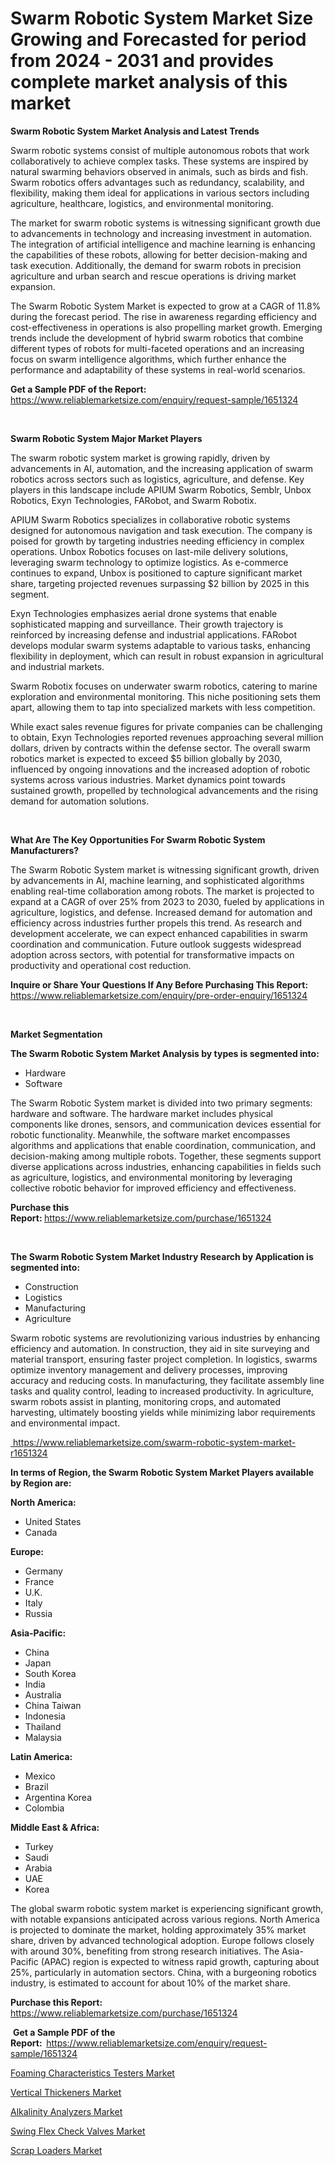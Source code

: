 <p><h1>Swarm Robotic System Market Size Growing and Forecasted for period from 2024 - 2031 and provides complete market analysis of this market</h1></p><p><strong>Swarm Robotic System Market Analysis and Latest Trends</strong></p>
<p><p>Swarm robotic systems consist of multiple autonomous robots that work collaboratively to achieve complex tasks. These systems are inspired by natural swarming behaviors observed in animals, such as birds and fish. Swarm robotics offers advantages such as redundancy, scalability, and flexibility, making them ideal for applications in various sectors including agriculture, healthcare, logistics, and environmental monitoring.</p><p>The market for swarm robotic systems is witnessing significant growth due to advancements in technology and increasing investment in automation. The integration of artificial intelligence and machine learning is enhancing the capabilities of these robots, allowing for better decision-making and task execution. Additionally, the demand for swarm robots in precision agriculture and urban search and rescue operations is driving market expansion.</p><p>The Swarm Robotic System Market is expected to grow at a CAGR of 11.8% during the forecast period. The rise in awareness regarding efficiency and cost-effectiveness in operations is also propelling market growth. Emerging trends include the development of hybrid swarm robotics that combine different types of robots for multi-faceted operations and an increasing focus on swarm intelligence algorithms, which further enhance the performance and adaptability of these systems in real-world scenarios.</p></p>
<p><strong>Get a Sample PDF of the Report:&nbsp;</strong> <a href="https://www.reliablemarketsize.com/enquiry/request-sample/1651324?utm_campaign=1133&utm_medium=2&utm_source=Github&utm_content=ia&utm_term=08122024&utm_id=swarm-robotic-system">https://www.reliablemarketsize.com/enquiry/request-sample/1651324</a></p>
<p>&nbsp;</p>
<p><strong>Swarm Robotic System Major Market Players</strong></p>
<p><p>The swarm robotic system market is growing rapidly, driven by advancements in AI, automation, and the increasing application of swarm robotics across sectors such as logistics, agriculture, and defense. Key players in this landscape include APIUM Swarm Robotics, Semblr, Unbox Robotics, Exyn Technologies, FARobot, and Swarm Robotix.</p><p>APIUM Swarm Robotics specializes in collaborative robotic systems designed for autonomous navigation and task execution. The company is poised for growth by targeting industries needing efficiency in complex operations. Unbox Robotics focuses on last-mile delivery solutions, leveraging swarm technology to optimize logistics. As e-commerce continues to expand, Unbox is positioned to capture significant market share, targeting projected revenues surpassing $2 billion by 2025 in this segment.</p><p>Exyn Technologies emphasizes aerial drone systems that enable sophisticated mapping and surveillance. Their growth trajectory is reinforced by increasing defense and industrial applications. FARobot develops modular swarm systems adaptable to various tasks, enhancing flexibility in deployment, which can result in robust expansion in agricultural and industrial markets.</p><p>Swarm Robotix focuses on underwater swarm robotics, catering to marine exploration and environmental monitoring. This niche positioning sets them apart, allowing them to tap into specialized markets with less competition. </p><p>While exact sales revenue figures for private companies can be challenging to obtain, Exyn Technologies reported revenues approaching several million dollars, driven by contracts within the defense sector. The overall swarm robotics market is expected to exceed $5 billion globally by 2030, influenced by ongoing innovations and the increased adoption of robotic systems across various industries. Market dynamics point towards sustained growth, propelled by technological advancements and the rising demand for automation solutions.</p></p>
<p>&nbsp;</p>
<p><strong>What Are The Key Opportunities For Swarm Robotic System Manufacturers?</strong></p>
<p><p>The Swarm Robotic System market is witnessing significant growth, driven by advancements in AI, machine learning, and sophisticated algorithms enabling real-time collaboration among robots. The market is projected to expand at a CAGR of over 25% from 2023 to 2030, fueled by applications in agriculture, logistics, and defense. Increased demand for automation and efficiency across industries further propels this trend. As research and development accelerate, we can expect enhanced capabilities in swarm coordination and communication. Future outlook suggests widespread adoption across sectors, with potential for transformative impacts on productivity and operational cost reduction.</p></p>
<p><strong>Inquire or Share Your Questions If Any Before Purchasing This Report:</strong> <a href="https://www.reliablemarketsize.com/enquiry/pre-order-enquiry/1651324?utm_campaign=1133&utm_medium=2&utm_source=Github&utm_content=ia&utm_term=08122024&utm_id=swarm-robotic-system">https://www.reliablemarketsize.com/enquiry/pre-order-enquiry/1651324</a></p>
<p>&nbsp;</p>
<p><strong>Market Segmentation</strong></p>
<p><strong>The Swarm Robotic System Market Analysis by types is segmented into:</strong></p>
<p><ul><li>Hardware</li><li>Software</li></ul></p>
<p><p>The Swarm Robotic System market is divided into two primary segments: hardware and software. The hardware market includes physical components like drones, sensors, and communication devices essential for robotic functionality. Meanwhile, the software market encompasses algorithms and applications that enable coordination, communication, and decision-making among multiple robots. Together, these segments support diverse applications across industries, enhancing capabilities in fields such as agriculture, logistics, and environmental monitoring by leveraging collective robotic behavior for improved efficiency and effectiveness.</p></p>
<p><strong>Purchase this Report:&nbsp;</strong><a href="https://www.reliablemarketsize.com/purchase/1651324?utm_campaign=1133&utm_medium=2&utm_source=Github&utm_content=ia&utm_term=08122024&utm_id=swarm-robotic-system">https://www.reliablemarketsize.com/purchase/1651324</a></p>
<p>&nbsp;</p>
<p><strong>The Swarm Robotic System Market Industry Research by Application is segmented into:</strong></p>
<p><ul><li>Construction</li><li>Logistics</li><li>Manufacturing</li><li>Agriculture</li></ul></p>
<p><p>Swarm robotic systems are revolutionizing various industries by enhancing efficiency and automation. In construction, they aid in site surveying and material transport, ensuring faster project completion. In logistics, swarms optimize inventory management and delivery processes, improving accuracy and reducing costs. In manufacturing, they facilitate assembly line tasks and quality control, leading to increased productivity. In agriculture, swarm robots assist in planting, monitoring crops, and automated harvesting, ultimately boosting yields while minimizing labor requirements and environmental impact.</p></p>
<p><a href="https://www.reliablemarketsize.com/swarm-robotic-system-market-r1651324?utm_campaign=1133&utm_medium=2&utm_source=Github&utm_content=ia&utm_term=08122024&utm_id=swarm-robotic-system">&nbsp;https://www.reliablemarketsize.com/swarm-robotic-system-market-r1651324</a></p>
<p><strong>In terms of Region, the Swarm Robotic System Market Players available by Region are:</strong></p>
<p>
    <p> <strong> North America: </strong>
        <ul>
            <li>United States</li>
            <li>Canada</li>
        </ul>
        </p> 
    <p> <strong> Europe: </strong>
        <ul>
            <li>Germany</li>
            <li>France</li>
            <li>U.K.</li>
            <li>Italy</li>
            <li>Russia</li>
        </ul>
        </p> 
    <p> <strong> Asia-Pacific: </strong>
        <ul>
            <li>China</li>
            <li>Japan</li>
            <li>South Korea</li>
            <li>India</li>
            <li>Australia</li>
            <li>China Taiwan</li>
            <li>Indonesia</li>
            <li>Thailand</li>
            <li>Malaysia</li>
        </ul>
        </p> 
    <p> <strong> Latin America: </strong>
        <ul>
            <li>Mexico</li>
            <li>Brazil</li>
            <li>Argentina Korea</li>
            <li>Colombia</li>
        </ul>
        </p> 
    <p> <strong> Middle East & Africa: </strong>
        <ul>
            <li>Turkey</li>
            <li>Saudi</li>
            <li>Arabia</li>
            <li>UAE</li>
            <li>Korea</li>
        </ul>
    </p>
    </p>
<p><p>The global swarm robotic system market is experiencing significant growth, with notable expansions anticipated across various regions. North America is projected to dominate the market, holding approximately 35% market share, driven by advanced technological adoption. Europe follows closely with around 30%, benefiting from strong research initiatives. The Asia-Pacific (APAC) region is expected to witness rapid growth, capturing about 25%, particularly in automation sectors. China, with a burgeoning robotics industry, is estimated to account for about 10% of the market share.</p></p>
<p><strong>Purchase this Report: </strong><a href="https://www.reliablemarketsize.com/purchase/1651324?utm_campaign=1133&utm_medium=2&utm_source=Github&utm_content=ia&utm_term=08122024&utm_id=swarm-robotic-system">https://www.reliablemarketsize.com/purchase/1651324</a></p>
<p>&nbsp;<strong>Get a Sample PDF of the Report:&nbsp;&nbsp;</strong><a href="https://www.reliablemarketsize.com/enquiry/request-sample/1651324?utm_campaign=1133&utm_medium=2&utm_source=Github&utm_content=ia&utm_term=08122024&utm_id=swarm-robotic-system">https://www.reliablemarketsize.com/enquiry/request-sample/1651324</a></p>
<p><strong></strong></p>
<p><p><a href="https://www.linkedin.com/pulse/projected-revenue-market-growth-foaming-characteristics-dt7me?utm_campaign=1133&utm_medium=2&utm_source=Github&utm_content=ia&utm_term=08122024&utm_id=swarm-robotic-system">Foaming Characteristics Testers Market</a></p><p><a href="https://www.linkedin.com/pulse/vertical-thickeners-market-outlook-from-2024-2031-trends-3cfxe?utm_campaign=1133&utm_medium=2&utm_source=Github&utm_content=ia&utm_term=08122024&utm_id=swarm-robotic-system">Vertical Thickeners Market</a></p><p><a href="https://www.linkedin.com/pulse/futur-trend-quest-sl8ue?utm_campaign=1133&utm_medium=2&utm_source=Github&utm_content=ia&utm_term=08122024&utm_id=swarm-robotic-system">Alkalinity Analyzers Market</a></p><p><a href="https://www.linkedin.com/pulse/compreh-proposis-fbaif?utm_campaign=1133&utm_medium=2&utm_source=Github&utm_content=ia&utm_term=08122024&utm_id=swarm-robotic-system">Swing Flex Check Valves Market</a></p><p><a href="https://www.linkedin.com/pulse/scrap-loaders-market-research-report-analyzing-growth-k4uye?utm_campaign=1133&utm_medium=2&utm_source=Github&utm_content=ia&utm_term=08122024&utm_id=swarm-robotic-system">Scrap Loaders Market</a></p></p>
